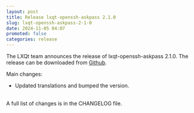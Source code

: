 ```yaml
---
layout: post
title: Release lxqt-openssh-askpass 2.1.0
slug: lxqt-openssh-askpass-2-1-0
date: 2024-11-05 04:07
promoted: false
categories: release
---
```


The LXQt team announces the release of lxqt-openssh-askpass 2.1.0.
The release can be downloaded from [Github](https://github.com/lxqt/lxqt-openssh-askpass/releases).

Main changes:

 * Updated translations and bumped the version.

<br/>
A full list of changes is in the CHANGELOG file.
<br/>
